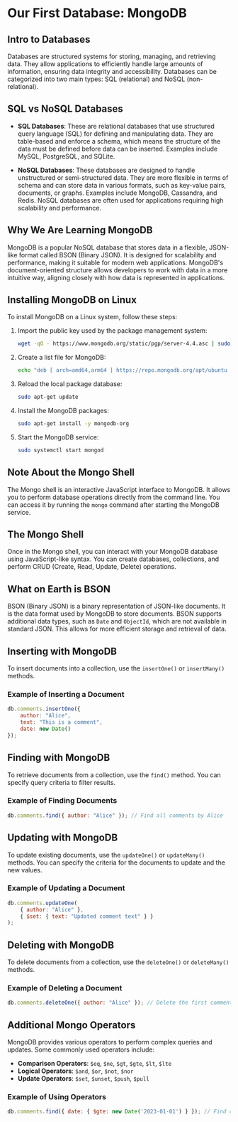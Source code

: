 # Our First Database: MongoDB

## Intro to Databases
Databases are structured systems for storing, managing, and retrieving data. They allow applications to efficiently handle large amounts of information, ensuring data integrity and accessibility. Databases can be categorized into two main types: SQL (relational) and NoSQL (non-relational).

## SQL vs NoSQL Databases
- **SQL Databases**: These are relational databases that use structured query language (SQL) for defining and manipulating data. They are table-based and enforce a schema, which means the structure of the data must be defined before data can be inserted. Examples include MySQL, PostgreSQL, and SQLite.

- **NoSQL Databases**: These databases are designed to handle unstructured or semi-structured data. They are more flexible in terms of schema and can store data in various formats, such as key-value pairs, documents, or graphs. Examples include MongoDB, Cassandra, and Redis. NoSQL databases are often used for applications requiring high scalability and performance.

## Why We Are Learning MongoDB
MongoDB is a popular NoSQL database that stores data in a flexible, JSON-like format called BSON (Binary JSON). It is designed for scalability and performance, making it suitable for modern web applications. MongoDB's document-oriented structure allows developers to work with data in a more intuitive way, aligning closely with how data is represented in applications.

## Installing MongoDB on Linux
To install MongoDB on a Linux system, follow these steps:

1. Import the public key used by the package management system:
   ```bash
   wget -qO - https://www.mongodb.org/static/pgp/server-4.4.asc | sudo apt-key add -
   ```

2. Create a list file for MongoDB:
   ```bash
   echo "deb [ arch=amd64,arm64 ] https://repo.mongodb.org/apt/ubuntu focal/multiverse amd64 mongodb-org/4.4 multiverse" | sudo tee /etc/apt/sources.list.d/mongodb-org-4.4.list
   ```

3. Reload the local package database:
   ```bash
   sudo apt-get update
   ```

4. Install the MongoDB packages:
   ```bash
   sudo apt-get install -y mongodb-org
   ```

5. Start the MongoDB service:
   ```bash
   sudo systemctl start mongod
   ```

## Note About the Mongo Shell
The Mongo shell is an interactive JavaScript interface to MongoDB. It allows you to perform database operations directly from the command line. You can access it by running the `mongo` command after starting the MongoDB service.

## The Mongo Shell
Once in the Mongo shell, you can interact with your MongoDB database using JavaScript-like syntax. You can create databases, collections, and perform CRUD (Create, Read, Update, Delete) operations.

## What on Earth is BSON
BSON (Binary JSON) is a binary representation of JSON-like documents. It is the data format used by MongoDB to store documents. BSON supports additional data types, such as `Date` and `ObjectId`, which are not available in standard JSON. This allows for more efficient storage and retrieval of data.

## Inserting with MongoDB
To insert documents into a collection, use the `insertOne()` or `insertMany()` methods.

### Example of Inserting a Document
```javascript
db.comments.insertOne({
    author: "Alice",
    text: "This is a comment",
    date: new Date()
});
```

## Finding with MongoDB
To retrieve documents from a collection, use the `find()` method. You can specify query criteria to filter results.

### Example of Finding Documents
```javascript
db.comments.find({ author: "Alice" }); // Find all comments by Alice
```

## Updating with MongoDB
To update existing documents, use the `updateOne()` or `updateMany()` methods. You can specify the criteria for the documents to update and the new values.

### Example of Updating a Document
```javascript
db.comments.updateOne(
    { author: "Alice" },
    { $set: { text: "Updated comment text" } }
);
```

## Deleting with MongoDB
To delete documents from a collection, use the `deleteOne()` or `deleteMany()` methods.

### Example of Deleting a Document
```javascript
db.comments.deleteOne({ author: "Alice" }); // Delete the first comment by Alice
```

## Additional Mongo Operators
MongoDB provides various operators to perform complex queries and updates. Some commonly used operators include:

- **Comparison Operators**: `$eq`, `$ne`, `$gt`, `$gte`, `$lt`, `$lte`
- **Logical Operators**: `$and`, `$or`, `$not`, `$nor`
- **Update Operators**: `$set`, `$unset`, `$push`, `$pull`

### Example of Using Operators
```javascript
db.comments.find({ date: { $gte: new Date('2023-01-01') } }); // Find comments from 2023 onwards
```
